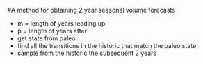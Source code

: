 #A method for obtaining 2 year seasonal volume forecasts

- m = length of years leading up 
- p = length of years after
- get state from paleo
- find all the transitions in the historic that match the paleo state
- sample from the historic the subsequent 2 years